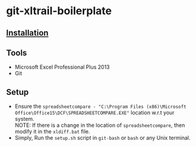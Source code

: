 # git-xltrail-boilerplate

## [Installation](https://github.com/abhi3700/my_coding_toolkit/blob/master/git_all.md#installation)

## Tools
* Microsoft Excel Professional Plus 2013
* Git

## Setup
* Ensure the `spreadsheetcompare - "C:\Program Files (x86)\Microsoft Office\Office15\DCF\SPREADSHEETCOMPARE.EXE"` location w.r.t your system. <br/>
	NOTE: If there is a change in the location of `spreadsheetcompare`, then modify it in the `xldiff.bat` file.
* Simply, Run the `setup.sh` script in `git-bash` or `bash` or any Unix terminal.